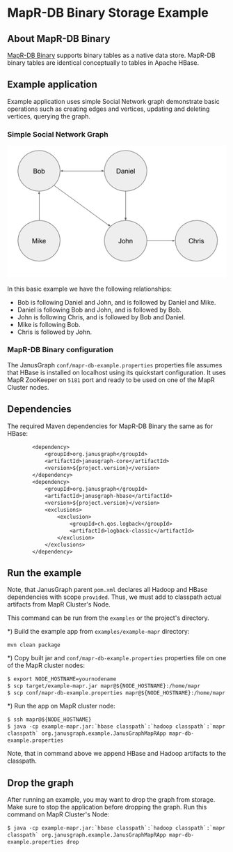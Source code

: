 # MapR-DB Binary Storage Example

## About MapR-DB Binary

[MapR-DB Binary](https://maprdocs.mapr.com/60/MapROverview/maprDB-overview-binary.html) supports binary tables as a 
native data store. MapR-DB binary tables are identical conceptually to tables in Apache HBase.

## Example application

Example application uses simple Social Network graph demonstrate basic operations such as creating edges and vertices,
updating and deleting vertices, querying the graph.

### Simple Social Network Graph
![](docs/images/network-graph.png?raw=true "Simple Social Network Graph")

In this basic example we have the following relationships:

* Bob is following Daniel and John, and is followed by Daniel and Mike.
* Daniel is following Bob and John, and is followed by Bob.
* John is following Chris, and is followed by Bob and Daniel.
* Mike is following Bob.
* Chris is followed by John.

### MapR-DB Binary configuration

The JanusGraph `conf/mapr-db-example.properties` properties file assumes that HBase is installed on localhost
using its quickstart configuration. It uses MapR ZooKeeper on `5181` port and ready to be used on one of the MapR 
Cluster nodes.

## Dependencies

The required Maven dependencies for MapR-DB Binary the same as for HBase:

```
        <dependency>
            <groupId>org.janusgraph</groupId>
            <artifactId>janusgraph-core</artifactId>
            <version>${project.version}</version>
        </dependency>
        <dependency>
            <groupId>org.janusgraph</groupId>
            <artifactId>janusgraph-hbase</artifactId>
            <version>${project.version}</version>
            <exclusions>
                <exclusion>
                    <groupId>ch.qos.logback</groupId>
                    <artifactId>logback-classic</artifactId>
                </exclusion>
            </exclusions>
        </dependency>
```

## Run the example


Note, that JanusGraph parent `pom.xml` declares all Hadoop and HBase dependencies with scope `provided`. Thus, we 
must add to classpath actual artifacts from MapR Cluster's Node.

This command can be run from the `examples` or the project's directory.

*) Build the example app from `examples/example-mapr` directory:

```
mvn clean package
```

*) Copy built jar and `conf/mapr-db-example.properties` properties file on one of the MapR cluster nodes:

```
$ export NODE_HOSTNAME=yournodename
$ scp target/example-mapr.jar mapr@${NODE_HOSTNAME}:/home/mapr
$ scp conf/mapr-db-example.properties mapr@${NODE_HOSTNAME}:/home/mapr
```

*) Run the app on MapR cluster node:

```
$ ssh mapr@${NODE_HOSTNAME}
$ java -cp example-mapr.jar:`hbase classpath`:`hadoop classpath`:`mapr classpath` org.janusgraph.example.JanusGraphMapRApp mapr-db-example.properties
```

Note, that in command above we append HBase and Hadoop artifacts to the classpath.

## Drop the graph

After running an example, you may want to drop the graph from storage. Make
sure to stop the application before dropping the graph. Run this command on MapR Cluster's Node:

```
$ java -cp example-mapr.jar:`hbase classpath`:`hadoop classpath`:`mapr classpath` org.janusgraph.example.JanusGraphMapRApp mapr-db-example.properties drop
```
